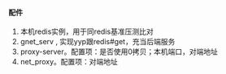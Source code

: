 #### 配件
1. 本机redis实例，用于同redis基准压测比对
2. gnet_serv , 实现yyp跟redis#get，充当后端服务
3. proxy-server。配置项：是否使用0拷贝；本机端口，对端地址
4. net_proxy。配置项：对端地址
